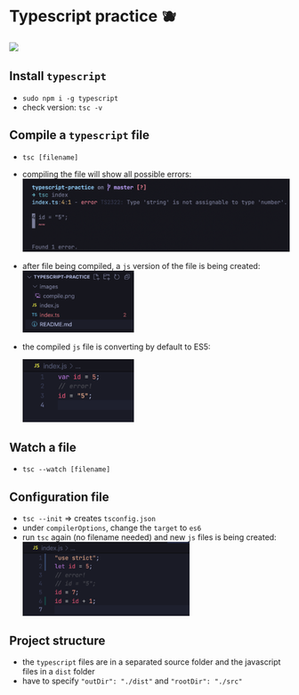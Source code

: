 # Typescript practice 🫐

<img src='https://media.giphy.com/media/ZVik7pBtu9dNS/giphy.gif' width=200>

## Install `typescript`

- `sudo npm i -g typescript`
- check version: `tsc -v`

## Compile a `typescript` file

- `tsc [filename]`
- compiling the file will show all possible errors:
  <img src='images/compile.png' width=500>
- after file being compiled, a `js` version of the file is being created:
  <img src='images/newFile.png' width=200>
- the compiled `js` file is converting by default to ES5:

  <img src='images/compiled.png' width=200>

## Watch a file

- `tsc --watch [filename]`

## Configuration file

- `tsc --init` => creates `tsconfig.json`
- under `compilerOptions`, change the `target` to `es6`
- run `tsc` again (no filename needed) and new `js` files is being created:
  <img src='images/compileES6.png' width=300>

## Project structure

- the `typescript` files are in a separated source folder and the javascript files in a `dist` folder
- have to specify `"outDir": "./dist"` and `"rootDir": "./src"`

